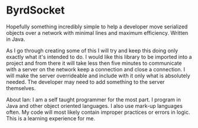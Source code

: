 ByrdSocket
==========

Hopefully something incredibly simple to help a developer move serialized objects over a network with minimal lines and maximum 
efficiency. Written in Java.

As I go through creating some of this I will try and keep this doing only exactly what it's intended to do. I would like this 
library to be imported into a project and from there it will take less then five minutes to communicate with a server on the 
network keep a connection and close a connection. I will make the server overrideable and include with it only what is 
absolutely needed. The developer may need to add something to the server themselves.

About Ian:
I am a self taught programmer for the most part. I program in Java and other object oriented languages. I also use mark-up 
languages often. My code will most likely contain improper practices or errors in logic. This is a learning experience for me.